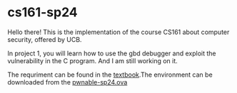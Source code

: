 # cs161-sp24

Hello there!
This is the implementation of the course CS161 about computer security, offered by UCB.

In project 1, you will learn how to use the gbd debugger and exploit the vulnerability in the C program. And I am still working on it.

The requriment can be found in the [textbook](https://sp24.cs161.org/proj1/getting-started/).The environment can be downloaded from the [pwnable-sp24.ova](https://drive.google.com/file/d/1M_zCQjZMHPhQkSeLPR-jyzNWs2Yd4od-/view?usp=sharing)
